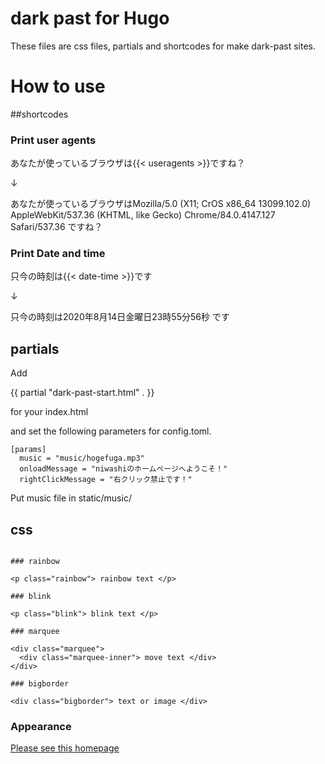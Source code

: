 # dark past for Hugo

These files are css files, partials and shortcodes for make dark-past sites.

# How to use

##shortcodes

### Print user agents

あなたが使っているブラウザは{{< useragents >}}ですね？

↓

あなたが使っているブラウザはMozilla/5.0 (X11; CrOS x86_64 13099.102.0) AppleWebKit/537.36 (KHTML, like Gecko) Chrome/84.0.4147.127 Safari/537.36 ですね？

### Print Date and time

只今の時刻は{{< date-time >}}です

↓

只今の時刻は2020年8月14日金曜日23時55分56秒 です

## partials

Add

{{ partial "dark-past-start.html" . }}

for your index.html

and set the following parameters for config.toml.

```
[params]
  music = "music/hogefuga.mp3"
  onloadMessage = "niwashiのホームページへようこそ！"
  rightClickMessage = "右クリック禁止です！"
```

Put music file in static/music/

## css

```

### rainbow

<p class="rainbow"> rainbow text </p>

### blink

<p class="blink"> blink text </p>

### marquee

<div class="marquee">
  <div class="marquee-inner"> move text </div>
</div>

### bigborder

<div class="bigborder"> text or image </div>
```

### Appearance

[Please see this homepage](https://mustyideas.tokyo/dark_past/)
